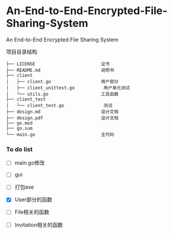 # An-End-to-End-Encrypted-File-Sharing-System
An End-to-End Encrypted File Sharing System

项目目录结构

```
├── LICENSE							证书
├── README.md						说明书
├── client
│   ├── client.go					用户部分
│   ├── client_unittest.go			 用户单元测试	
│   └── utils.go					工具函数
├── client_test	
│   └── client_test.go				 测试
├── design.md						设计文档
├── design.pdf						设计文档
├── go.mod						
├── go.sum
└── main.go							主代码

```

### To do list

- [ ] main.go修改
- [ ] gui
- [ ] 打包exe
- [x] User部分的函数
- [ ] File相关的函数
- [ ] Invitation相关的函数



